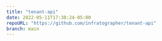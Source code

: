 ```yaml
---
title: "tenant-api"
date: 2022-05-11T17:38:24-05:00
repoURL: "https://github.com/infratographer/tenant-api"
branch: main
---
```

